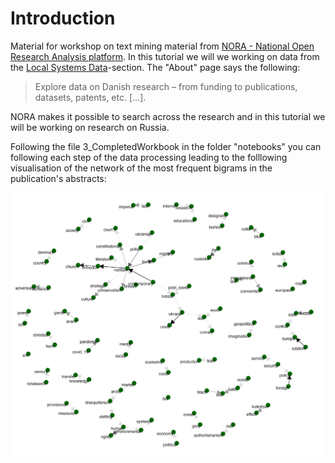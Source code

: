 # Introduction
Material for workshop on text mining material from [NORA - National Open Research Analysis platform](https://forskningsportal.dk). In this tutorial we will we working on data from the [Local Systems Data](https://forskningsportal.dk/data-from-local-systems/)-section. The "About" page says the following:

>Explore data on Danish research – from funding to publications, datasets, patents, etc. [...].

NORA makes it possible to search across the research and in this tutorial we will be working on research on Russia. 

Following the file 3_CompletedWorkbook in the folder "notebooks" you can following each step of the data processing leading to the folllowing visualisation of the network of the most frequent bigrams in the publication's abstracts:

<p align="center">
  <img width="600" src="/graphics/network_bigrams_russia.png">
</p>